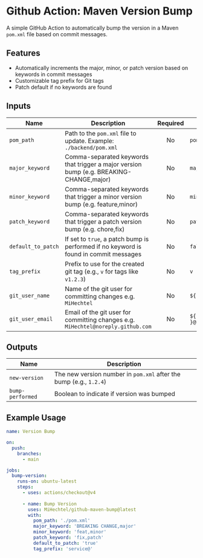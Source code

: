 # Github Action: Maven Version Bump

A simple GitHub Action to automatically bump the version in a Maven `pom.xml` file based on commit messages.

## Features

- Automatically increments the major, minor, or patch version based on keywords in commit messages
- Customizable tag prefix for Git tags
- Patch default if no keywords are found

## Inputs

| Name               | Description                                                                             | Required | Default                                      |
|--------------------|-----------------------------------------------------------------------------------------|:--------:|----------------------------------------------|
| `pom_path`         | Path to the `pom.xml` file to update. Example: `./backend/pom.xml`                      |    No    | `pom.xml`                                    |
| `major_keyword`    | Comma-separated keywords that trigger a major version bump (e.g. BREAKING-CHANGE,major) |    No    | `major`                                      |
| `minor_keyword`    | Comma-separated keywords that trigger a minor version bump (e.g. feature,minor)         |    No    | `minor`                                      |
| `patch_keyword`    | Comma-separated keywords that trigger a patch version bump (e.g. chore,fix)             |    No    | `patch`                                      |
| `default_to_patch` | If set to `true`, a patch bump is performed if no keyword is found in commit messages   |    No    | `false`                                      |
| `tag_prefix`       | Prefix to use for the created git tag (e.g., `v` for tags like `v1.2.3`)                |    No    | `v`                                          |
| `git_user_name`    | Name of the git user for committing changes e.g. `MiHechtel`                            |    No    | `${ github.actor }`                          |
| `git_user_email`   | Email of the git user for committing changes e.g. `MiHechtel@noreply.github.com`        |    No    | `${ github.actor }@users.noreply.github.com` |

## Outputs

| Name             | Description                                                        |
|------------------|--------------------------------------------------------------------|
| `new-version`    | The new version number in `pom.xml` after the bump (e.g., `1.2.4`) |
| `bump-performed` | Boolean to indicate if version was bumped                          |

## Example Usage

```yaml
name: Version Bump

on:
  push:
    branches:
      - main

jobs:
  bump-version:
    runs-on: ubuntu-latest
    steps:
      - uses: actions/checkout@v4
      
      - name: Bump Version
        uses: MiHechtel/github-maven-bump@latest
        with:
          pom_path: './pom.xml'
          major_keyword: 'BREAKING CHANGE,major'
          minor_keyword: 'feat,minor'
          patch_keyword: 'fix,patch'
          default_to_patch: 'true'
          tag_prefix: 'service@'